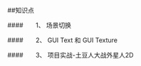 ##知识点

####&emsp;&emsp;1、 场景切换

####&emsp;&emsp;2、 GUI Text 和 GUI Texture

####&emsp;&emsp;3、 项目实战-土豆人大战外星人2D